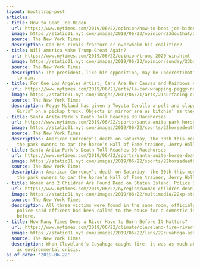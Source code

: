 ```yaml
---
layout: bootstrap-post
articles:
- title: How to Beat Joe Biden
  url: https://www.nytimes.com/2019/06/22/opinion/how-to-beat-joe-biden.html
  image: https://static01.nyt.com/images/2019/06/23/opinion/23douthat/23douthat-facebookJumbo.jpg
  source: The New York Times
  description: Can his rivals fracture or overwhelm his coalition?
- title: Will America Make Trump Great Again?
  url: https://www.nytimes.com/2019/06/22/opinion/trump-2020-win.html
  image: https://static01.nyt.com/images/2019/06/23/opinion/sunday/23bouie/f7b7d613f15b41a5995438310c31c8f1-facebookJumbo.jpg
  source: The New York Times
  description: The president, like his opposition, may be underestimating his ability
    to win.
- title: For One Los Angeles Artist, Cars Are Her Canvas and Rainbows Are Her Brush
  url: https://www.nytimes.com/2019/06/21/arts/la-car-wrapping-peggy-noland-surfacing.html
  image: https://static01.nyt.com/images/2019/06/21/arts/21surfacing-cars1-copy/21surfacing-cars1-facebookJumbo.jpg
  source: The New York Times
  description: Peggy Noland has given a Toyota Corolla a pelt and slapped “buff Powerpuff
    Girls” on a pickup truck. Objects in mirror are as bitchin’ as they appear.
- title: Santa Anita Park’s Death Toll Reaches 30 Racehorses
  url: https://www.nytimes.com/2019/06/22/sports/santa-anita-park-horse-deaths.html
  image: https://static01.nyt.com/images/2019/06/22/sports/22horsedeath-promo/22horsedeath-promo-facebookJumbo-v3.jpg
  source: The New York Times
  description: American Currency’s death on Saturday, the 30th this meeting, prompted
    the park owners to bar the horse’s Hall of Fame trainer, Jerry Hollendorfer.
- title: Santa Anita Park’s Death Toll Reaches 30 Racehorses
  url: https://www.nytimes.com/2019/06/22/sports/santa-anita-horse-deaths.html
  image: https://static01.nyt.com/images/2019/06/22/sports/22horsedeath-promo/22horsedeath-promo-facebookJumbo-v3.jpg
  source: The New York Times
  description: American Currency’s death on Saturday, the 30th this meeting, prompted
    the park owners to bar the horse’s Hall of Fame trainer, Jerry Hollendorfer.
- title: Woman and 2 Children Are Found Dead on Staten Island, Police Say
  url: https://www.nytimes.com/2019/06/22/nyregion/woman-children-dead-staten-island.html
  image: https://static01.nyt.com/images/2019/06/22/multimedia/22xp-statenisland/22xp-statenisland-facebookJumbo.jpg
  source: The New York Times
  description: All three victims were found in the same room, officials said. The
    police said officers had been called to the house for a domestic incident once
    before.
- title: How Many Times Does a River Have to Burn Before It Matters?
  url: https://www.nytimes.com/2019/06/22/climate/cleveland-fire-river-cuyahoga-1969.html
  image: https://static01.nyt.com/images/2019/06/22/lens/22cuyahoga-ast-1/22cuyahoga-ast-1-facebookJumbo.jpg
  source: The New York Times
  description: When Cleveland’s Cuyahoga caught fire, it was as much about urban blight
    as environmental crisis.
as_of_date: '2019-06-22'
---
```


